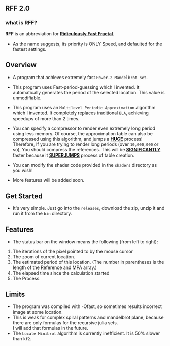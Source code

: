 ## RFF 2.0

### what is RFF?

**RFF** is an abbreviation for <u>**Ridiculously Fast Fractal**</u>.

- As the name suggests, its priority is ONLY Speed, and defaulted for the fastest settings.


## Overview

- A program that achieves extremely fast `Power-2 Mandelbrot set`.

- This program uses Fast-period-guessing which I invented. It automatically generates the period of the selected location.
This value is unmodifiable.

- This program uses an `Multilevel Periodic Approximation` algorithm which I invented.
It completely replaces traditional `BLA`, achieving speedups of more than 2 times.

- You can specify a compressor to render even extremely long period using less memory.
Of course, the approximation table can also be compressed using this algorithm, and jumps a <u>**HUGE**</u> process!
Therefore, If you are trying to render long periods (over `10,000,000` or so), You should compress the references.
This will be <u>**SIGNIFICANTLY**</u> faster because it <u>**SUPERJUMPS**</u> process of table creation.


- You can modify the shader code provided in the `shaders` directory as you wish!


- More features will be added soon.

## Get Started

- It's very simple. Just go into the `releases`, 
download the zip, 
unzip it and run it from the `bin` directory.


## Features
- The status bar on the window means the following (from left to right):

1. The iterations of the pixel pointed to by the mouse cursor
2. The zoom of current location.
3. The estimated period of this location. (The number in parentheses is the length of the Reference and MPA array.)
4. The elapsed time since the calculation started
5. The Process.




## Limits
- The program was compiled with -Ofast, so sometimes results incorrect image at some location.
- This is weak for complex spiral patterns and mandelbrot plane, because there are only formulas for the  recursive julia sets.  
  I will add that formulas in the future.
- The `Locate Minibrot` algorithm is currently inefficient. It is 50% slower than `kf2`.